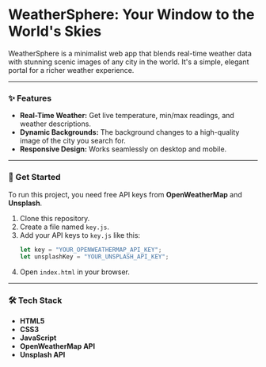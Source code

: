 # WeatherSphere: Your Window to the World's Skies

WeatherSphere is a minimalist web app that blends real-time weather data with stunning scenic images of any city in the world. It's a simple, elegant portal for a richer weather experience.

-----

### ✨ Features

  * **Real-Time Weather:** Get live temperature, min/max readings, and weather descriptions.
  * **Dynamic Backgrounds:** The background changes to a high-quality image of the city you search for.
  * **Responsive Design:** Works seamlessly on desktop and mobile.

-----

### 🚀 Get Started

To run this project, you need free API keys from **OpenWeatherMap** and **Unsplash**.

1.  Clone this repository.
2.  Create a file named `key.js`.
3.  Add your API keys to `key.js` like this:
    ```javascript
    let key = "YOUR_OPENWEATHERMAP_API_KEY";
    let unsplashKey = "YOUR_UNSPLASH_API_KEY";
    ```
4.  Open `index.html` in your browser.

-----

### 🛠️ Tech Stack

  * **HTML5**
  * **CSS3**
  * **JavaScript**
  * **OpenWeatherMap API**
  * **Unsplash API**
